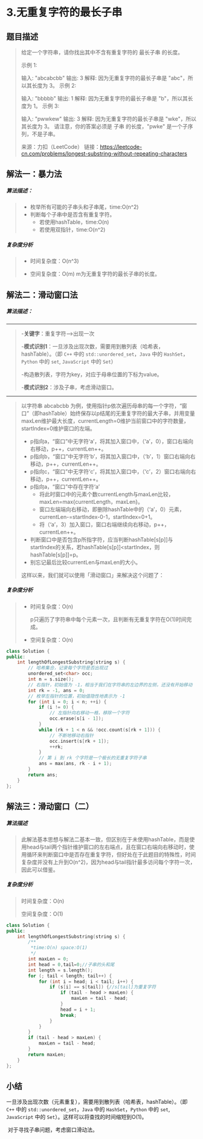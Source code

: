 # 3.无重复字符的最长子串

## 题目描述

> 给定一个字符串，请你找出其中不含有重复字符的 最长子串 的长度。
>
> 示例 1:
>
> 输入: "abcabcbb"
> 输出: 3 
> 解释: 因为无重复字符的最长子串是 "abc"，所以其长度为 3。
> 示例 2:
>
> 输入: "bbbbb"
> 输出: 1
> 解释: 因为无重复字符的最长子串是 "b"，所以其长度为 1。
> 示例 3:
>
> 输入: "pwwkew"
> 输出: 3
> 解释: 因为无重复字符的最长子串是 "wke"，所以其长度为 3。
>      请注意，你的答案必须是 子串 的长度，"pwke" 是一个子序列，不是子串。
>
> 来源：力扣（LeetCode）
> 链接：https://leetcode-cn.com/problems/longest-substring-without-repeating-characters

## 解法一：暴力法

##### 算法描述：

> * 枚举所有可能的子串头和子串尾，time:O(n^2)
> * 判断每个子串中是否含有重复字符。
>   * 若使用hashTable，time:O(n)
>   * 若使用双指针，time:O(n^2)

##### 复杂度分析

>* 时间复杂度：O(n^3)
>
>* 空间复杂度：O(m)   m为无重复字符的最长子串的长度。


## 解法二：滑动窗口法

##### 算法描述：

***

> -**关键字**：重复字符-->出现一次
>
> -**模式识别1**：一旦涉及出现次数，需要用到散列表（哈希表，hashTable）。（即 `C++` 中的 `std::unordered_set`，`Java` 中的 `HashSet`，`Python` 中的 `set`, `JavaScript` 中的 `Set`）
>
> -构造散列表，字符为key，对应于母串位置的下标为value。
>
> -**模式识别2**：涉及子串，考虑滑动窗口。

***

> 以字符串 abcabcbb 为例，使用指针p依次遍历母串的每一个字符，“窗口”（即hashTable）始终保存以p结尾的无重复字符的最大子串，并用变量maxLen维护最大长度，currentLength=0维护当前窗口中的字符数量，startIndex=0维护窗口的左端。
>
> * p指向a，“窗口”中无字符‘a’，将其加入窗口中，（‘a’，0），窗口右端向右移动，p++，currentLen++。
> * p指向b，“窗口”中无字符‘b’，将其加入窗口中，（‘b’，1）窗口右端向右移动，p++，currentLen++。
> * p指向c，“窗口”中无字符‘c’，将其加入窗口中，（‘c’，2）窗口右端向右移动，p++，currentLen++。
> * p指向a，“窗口”中存在字符‘a’
>   * 将此时窗口中的元素个数currentLength与maxLen比较，maxLen=max{currentLength，maxLen}。
>   * 窗口左端端向右移动，即删除hashTable中的（‘a’，0）元素，currentLen-=startIndex-0-1，startIndex=0+1。
>   * 将（‘a’，3）加入窗口，窗口右端继续向右移动，p++，currentLen++。
> * 判断窗口中是否包含p所指字符，应当判断hashTable[s[p]]与startIndex的关系，若hashTable[s[p]]<startIndex，则hashTable[s[p]]=p。
> * 别忘记最后比较currentLen与maxLen的大小。
>
> 这样以来，我们就可以使用「滑动窗口」来解决这个问题了：
>

##### 复杂度分析

> * 时间复杂度：O(n)
>
>   p只遍历了字符串中每个元素一次，且判断有无重复字符在O(1)时间完成。
>
> * 空间复杂度：O(n)
>

```c++
class Solution {
public:
    int lengthOfLongestSubstring(string s) {
        // 哈希集合，记录每个字符是否出现过
        unordered_set<char> occ;
        int n = s.size();
        // 右指针，初始值为 -1，相当于我们在字符串的左边界的左侧，还没有开始移动
        int rk = -1, ans = 0;
        // 枚举左指针的位置，初始值隐性地表示为 -1
        for (int i = 0; i < n; ++i) {
            if (i != 0) {
                // 左指针向右移动一格，移除一个字符
                occ.erase(s[i - 1]);
            }
            while (rk + 1 < n && !occ.count(s[rk + 1])) {
                // 不断地移动右指针
                occ.insert(s[rk + 1]);
                ++rk;
            }
            // 第 i 到 rk 个字符是一个极长的无重复字符子串
            ans = max(ans, rk - i + 1);
        }
        return ans;
    }
};
```

## 解法三：滑动窗口（二）

##### 算法描述

> ​		此解法基本思想与解法二基本一致，但区别在于未使用hashTable，而是使用head与tail两个指针维护窗口的左右端点，且在窗口右端向右移动时，使用循环来判断窗口中是否存在重复字符，但好处在于此题目的特殊性，时间复杂度并没有上升到O(n^2)，因为head与tail指针最多访问每个字符一次，因此可以借鉴。

##### 复杂度分析

> 时间复杂度：O(n)
>
> 空间复杂度：O(1)

```c++
class Solution {
public:
    int lengthOfLongestSubstring(string s) {
        /**
         *time:O(n) space:O(1) 
         */
        int maxLen = 0;
        int head = 0,tail=0;//子串的头和尾
        int length = s.length();
        for (; tail < length; tail++) {
            for (int i = head; i < tail; i++) {
                if (s[i] == s[tail]) {//s[tail]为重复字符
                    if (tail - head > maxLen) {
                        maxLen = tail - head;
                    }
                    head = i + 1;
                    break;
                }
            }
        }
        if (tail - head > maxLen) {
            maxLen = tail - head;
        }
        return maxLen;
    }
};
```



## 小结

​		一旦涉及出现次数（元素重复），需要用到散列表（哈希表，hashTable）。（即 `C++` 中的 `std::unordered_set`，`Java` 中的 `HashSet`，`Python` 中的 `set`, `JavaScript` 中的 `Set`）。这样可以将查找的时间缩短到O(1)。

​		对于寻找子串问题，考虑窗口滑动法。